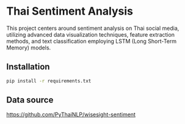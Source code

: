 # Thai Sentiment Analysis
This project centers around sentiment analysis on Thai social media, utilizing advanced data visualization techniques, feature extraction methods, and text classification employing LSTM (Long Short-Term Memory) models. 

## Installation

```bash
pip install -r requirements.txt

```

## Data source

https://github.com/PyThaiNLP/wisesight-sentiment

